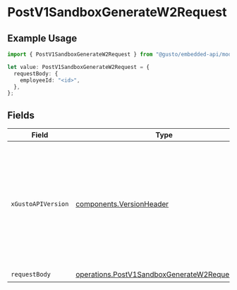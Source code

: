 # PostV1SandboxGenerateW2Request

## Example Usage

```typescript
import { PostV1SandboxGenerateW2Request } from "@gusto/embedded-api/models/operations/postv1sandboxgeneratew2.js";

let value: PostV1SandboxGenerateW2Request = {
  requestBody: {
    employeeId: "<id>",
  },
};
```

## Fields

| Field                                                                                                                                                                                                                        | Type                                                                                                                                                                                                                         | Required                                                                                                                                                                                                                     | Description                                                                                                                                                                                                                  |
| ---------------------------------------------------------------------------------------------------------------------------------------------------------------------------------------------------------------------------- | ---------------------------------------------------------------------------------------------------------------------------------------------------------------------------------------------------------------------------- | ---------------------------------------------------------------------------------------------------------------------------------------------------------------------------------------------------------------------------- | ---------------------------------------------------------------------------------------------------------------------------------------------------------------------------------------------------------------------------- |
| `xGustoAPIVersion`                                                                                                                                                                                                           | [components.VersionHeader](../../models/components/versionheader.md)                                                                                                                                                         | :heavy_minus_sign:                                                                                                                                                                                                           | Determines the date-based API version associated with your API call. If none is provided, your application's [minimum API version](https://docs.gusto.com/embedded-payroll/docs/api-versioning#minimum-api-version) is used. |
| `requestBody`                                                                                                                                                                                                                | [operations.PostV1SandboxGenerateW2RequestBody](../../models/operations/postv1sandboxgeneratew2requestbody.md)                                                                                                               | :heavy_check_mark:                                                                                                                                                                                                           | N/A                                                                                                                                                                                                                          |
